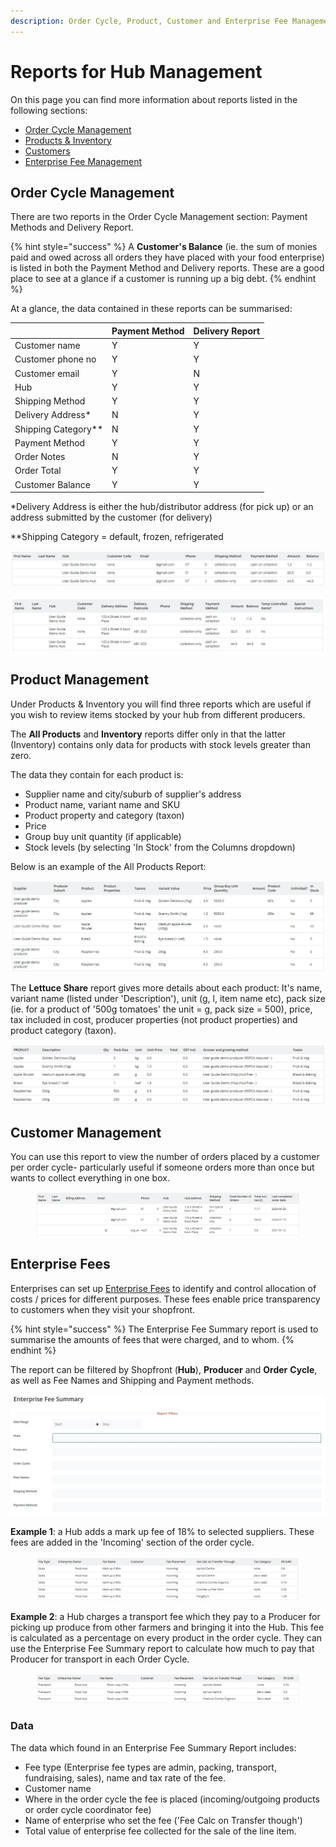```yaml
---
description: Order Cycle, Product, Customer and Enterprise Fee Management reports
---
```


# Reports for Hub Management

On this page you can find more information about reports listed in the following sections:

* [Order Cycle Management](reports-for-hub-management.md#order-cycle-management)
* [Products & Inventory](reports-for-hub-management.md#product-management)
* [Customers](reports-for-hub-management.md#customer-management)
* [Enterprise Fee Management](reports-for-hub-management.md#enterprise-fees)

## Order Cycle Management

There are two reports in the Order Cycle Management section: Payment Methods and Delivery Report.&#x20;

{% hint style="success" %}
A **Customer's Balance** (ie. the sum of monies paid and owed across all orders they have placed with your food enterprise) is listed in both the Payment Method and Delivery reports. These are a good place to see at a glance if a customer is running up a big debt.
{% endhint %}

At a glance, the data contained in these reports can be summarised:

|                       | Payment Method | Delivery Report |
| --------------------- | -------------- | --------------- |
| Customer name         | Y              | Y               |
| Customer phone no     | Y              | Y               |
| Customer email        | Y              | N               |
| Hub                   | Y              | Y               |
| Shipping Method       | Y              | Y               |
| Delivery Address\*    | N              | Y               |
| Shipping Category\*\* | N              | Y               |
| Payment Method        | Y              | Y               |
| Order Notes           | N              | Y               |
| Order Total           | Y              | Y               |
| Customer Balance      | Y              | Y               |

\*Delivery Address is either the hub/distributor address (for pick up) or an address submitted by the customer (for delivery)

\*\*Shipping Category = default, frozen, refrigerated

![Payment Method report](<../../.gitbook/assets/payment method (1).jpg>)

![Delivery Methods](<../../.gitbook/assets/delivery method.jpg>)

## Product Management

Under Products & Inventory you will find three reports which are useful if you wish to review items stocked by your hub from different producers.

The **All Products** and **Inventory** reports differ only in that the latter (Inventory) contains only data for products with stock levels greater than zero. &#x20;

The data they contain for each product is:

* Supplier name and city/suburb of supplier's address
* Product name, variant name and SKU
* Product property and category (taxon)
* Price
* Group buy unit quantity (if applicable)
* Stock levels (by selecting 'In Stock' from the Columns dropdown)

Below is an example of the All Products Report:

![All Products Report](<../../.gitbook/assets/all products.jpg>)

The **Lettuce Share** report gives more details about each product: It's name, variant name (listed under 'Description'), unit (g, l, item name etc), pack size (ie. for a product of '500g tomatoes' the unit = g, pack size = 500), price, tax included in cost, producer properties (not product properties) and product category (taxon).

![Lettuce Share report](<../../.gitbook/assets/lettuce share.jpg>)

## Customer Management

You can use this report to view the number of orders placed by a customer per order cycle- particularly useful if someone orders more than once but wants to collect everything in one box.

<figure><img src="../../.gitbook/assets/customer report.jpg" alt=""><figcaption></figcaption></figure>

## Enterprise Fees

Enterprises can set up [Enterprise Fees](../shopfront/enterprise-fees.md) to identify and control allocation of costs / prices for different purposes. These fees enable price transparency to customers when they visit your shopfront.&#x20;

{% hint style="success" %}
The Enterprise Fee Summary report is used to summarise the amounts of fees that were charged, and to whom.&#x20;
{% endhint %}

The report can be filtered by Shopfront (**Hub**), **Producer** and **Order** **Cycle**, as well as Fee Names and Shipping and Payment methods.

![Enterprise Fee Summary Report](<../../.gitbook/assets/ent fee summary.jpg>)

**Example 1**: a Hub adds a mark up fee of 18% to selected suppliers.  These fees are added in the 'Incoming' section of the order cycle.&#x20;

<figure><img src="../../.gitbook/assets/example1.jpg" alt=""><figcaption></figcaption></figure>

**Example 2**: a Hub charges a transport fee which they pay to a Producer for picking up produce from other farmers and bringing it into the Hub. This fee is calculated as a percentage on every product in the order cycle. They can use the Enterprise Fee Summary report to calculate how much to pay that Producer for transport in each Order Cycle.

<figure><img src="../../.gitbook/assets/example2.jpg" alt=""><figcaption></figcaption></figure>

### Data

The data which found in an Enterprise Fee Summary Report includes:

* Fee type (Enterprise fee types are admin, packing, transport, fundraising, sales), name and tax rate of the fee.
* Customer name
* Where in the order cycle the fee is placed (incoming/outgoing products or order cycle coordinator fee)
* Name of enterprise who set the fee ('Fee Calc on Transfer though')
* Total value of enterprise fee collected for the sale of the line item.
